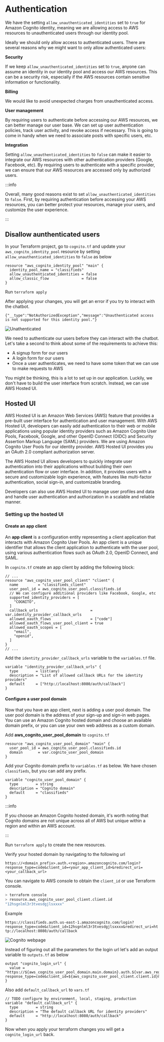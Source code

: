 # Authentication

We have the setting `allow_unauthenticated_identities` set to `true` for Amazon Cognito identity, meaning we are allowing access to AWS resources to unauthenticated users through our identity pool.

Ideally we should only allow access to authenticated users. There are several reasons why we might want to only allow authenticated users:

**Security**

If we keep `allow_unauthenticated_identities` set to `true`, anyone can assume an identity in our identity pool and access our AWS resources. This can be a security risk, especially if the AWS resources contain sensitive information or functionality.

**Billing**

We would like to avoid unexpected charges from unauthenticated access.

**User management**

By requiring users to authenticate before accessing our AWS resources, we can better manage our user base. We can set up user authentication policies, track user activity, and revoke access if necessary. This is going to come in handy when we need to associate posts with specific users, etc.

**Integration**

Setting `allow_unauthenticated_identities` to `false` can make it easier to integrate our AWS resources with other authentication providers (Google, Facebook, etc). By requiring users to authenticate with a specific provider, we can ensure that our AWS resources are accessed only by authorized users.

:::info

Overall, many good reasons exist to set `allow_unauthenticated_identities` to `false`. First, by requiring authentication before accessing your AWS resources, you can better protect your resources, manage your users, and customize the user experience.

:::

## Disallow aunthenticated users

In your Terraform project, go to `cognito.tf` and update your `aws_cognito_identity_pool` resource by setting `allow_unauthenticated_identities` to `false` as below

```hcl{3}
resource "aws_cognito_identity_pool" "main" {
  identity_pool_name = "classifieds"
  allow_unauthenticated_identities = false
  allow_classic_flow               = false
}
```

Run `terraform apply`

After applying your changes, you will get an error if you try to interact with the chatbot.

`{"__type":"NotAuthorizedException","message":"Unauthenticated access is not supported for this identity pool."}`

![Unathenticated](../images/unauthenticated-access-is-not-supported.png)

We need to authenticate our users before they can interact with the chatbot. Let's take a second to think about some of the requirements to achieve this:

- A signup form for our users
- A login form for our users
- Once a user authenticates, we need to have some token that we can use to make requests to AWS

You might be thinking, this is a lot to set up in our application. Luckily, we don't have to build the user interface from scratch. Instead, we can use AWS Hosted UI.

## Hosted UI

AWS Hosted UI is an Amazon Web Services (AWS) feature that provides a pre-built user interface for authentication and user management. With AWS Hosted UI, developers can easily add authentication to their web or mobile applications using popular identity providers such as Amazon Cognito User Pools, Facebook, Google, and other OpenID Connect (OIDC) and Security Assertion Markup Language (SAML) providers. We are using Amazon Cognito User Pools for our identity provider. AWS Hosted UI provides you an OAuth 2.0 compliant authorization server.

The AWS Hosted UI allows developers to quickly integrate user authentication into their applications without building their own authentication flow or user interface. In addition, it provides users with a secure and customizable login experience, with features like multi-factor authentication, social sign-in, and customizable branding.

Developers can also use AWS Hosted UI to manage user profiles and data and handle user authentication and authorization in a scalable and reliable manner.

### Setting up the hosted UI

#### Create an app client

An **app client** is a configuration entity representing a client application that interacts with Amazon Cognito User Pools. An app client is a unique identifier that allows the client application to authenticate with the user pool, using various authentication flows such as OAuth 2.0, OpenID Connect, and SAML.

In `cognito.tf` create an app client by adding the following block:

```hcl
// ...
resource "aws_cognito_user_pool_client" "client" {
  name         = "classifieds_client"
  user_pool_id = aws_cognito_user_pool.classifieds.id
  // We can configure additional providers like Facebook, Google, etc
  supported_identity_providers = [
    "COGNITO",
  ]
  callback_urls                        = var.identity_provider_callback_urls
  allowed_oauth_flows                  = ["code"]
  allowed_oauth_flows_user_pool_client = true
  allowed_oauth_scopes = [
    "email",
    "openid",
  ]
}
// ...
```

Add the `identity_provider_callback_urls` variable to the `variables.tf` file.

```hcl
variable "identity_provider_callback_urls" {
  type        = list(any)
  description = "List of allowed callback URLs for the identity providers"
  default     = ["http://localhost:8080/auth/callback"]
}
```

#### Configure a user pool domain

Now that you have an app client, next is adding a user pool domain. The user pool domain is the address of your sign-up and sign-in web pages. You can use an Amazon Cognito hosted domain and choose an available domain prefix, or you can use your own web address as a custom domain.

Add **aws_cognito_user_pool_domain** to `cognito.tf`

```hcl
resource "aws_cognito_user_pool_domain" "main" {
  user_pool_id = aws_cognito_user_pool.classifieds.id
  domain       = var.cognito_user_pool_domain
}
```

Add your Cognito domain prefix to `variables.tf` as below. We have chosen `classifieds`, but you can add any prefix.

```hcl
variable "cognito_user_pool_domain" {
  type        = string
  description = "Cognito domain"
  default     = "classifieds"
}
```

:::info

If you choose an Amazon Cognito hosted domain, it's worth noting that Cognito domains are not unique across all of AWS but unique within a region and within an AWS account.

:::

Run `terraform apply` to create the new resources.

Verify your hosted domain by navigating to the following url

`https://<domain_prefix>.auth.<region>.amazoncognito.com/login?response_type=code&client_id=<your_app_client_id>&redirect_uri=<your_callback_url>`

You can navigate to AWS console to obtain the `client_id` or use Terraform console.

```bash
> terraform console
> resource.aws_cognito_user_pool_client.client.id
"12hsgnlml3r3tvesdgjlsxxxx"
```

Example

`https://classifieds.auth.us-east-1.amazoncognito.com/login?response_type=code&client_id=12hsgnlml3r3tvesdgjlsxxxx&redirect_uri=http://localhost:8080/auth/callback`

![Cognito webpage](../images/cognito-web-page.png)

Instead of figuring out all the parameters for the login url let's add an output variable to `outputs.tf` as below

```hcl
output "cognito_login_url" {
  value = "https://${aws_cognito_user_pool_domain.main.domain}.auth.${var.aws_region}.amazoncognito.com/login?response_type=code&client_id=${aws_cognito_user_pool_client.client.id}&redirect_uri=${var.default_callback_url}"
}
```

Also add `default_callback_url` to `vars.tf`

```hcl
// TODO configure by environment, local, staging, production
variable "default_callback_url" {
  type        = string
  description = "The default callback URL for identity providers"
  default     = "http://localhost:8080/auth/callback"
}
```

Now when you apply your terraform changes you will get a `cognito_login_url` back.
